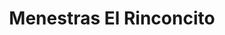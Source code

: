 ---
title: "Menestras El Rinconcito"
url: /ciudadela-ibarra/menestras-el-rinconcito/
shop: Allgemein
---